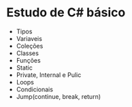 # Estudo de C# básico
+ Tipos
+ Variaveis
+ Coleções
+ Classes
+ Funções
+ Static
+ Private, Internal e Pulic
+ Loops
+ Condicionais
+ Jump(continue, break, return)
